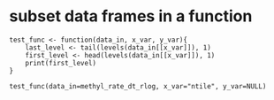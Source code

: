 
# subset data frames in a function
```
test_func <- function(data_in, x_var, y_var){
    last_level <- tail(levels(data_in[[x_var]]), 1)
    first_level <- head(levels(data_in[[x_var]]), 1)
    print(first_level)
}

test_func(data_in=methyl_rate_dt_rlog, x_var="ntile", y_var=NULL)
```